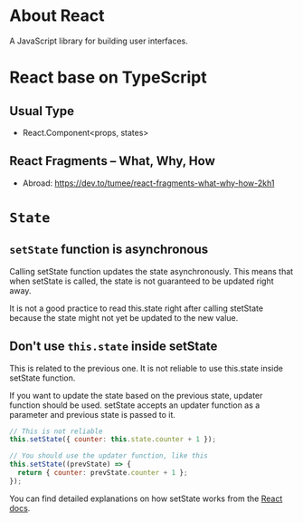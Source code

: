 # About React

A JavaScript library for building user interfaces.

# React base on TypeScript

## Usual Type
+ React.Component<props, states>

## React Fragments – What, Why, How

+ Abroad: https://dev.to/tumee/react-fragments-what-why-how-2kh1


# `State` 

## `setState` function is asynchronous

Calling setState function updates the state asynchronously. This means that when setState is called, the state is not guaranteed to be updated right away. 

It is not a good practice to read this.state right after calling stetState because the state might not yet be updated to the new value.

## Don't use `this.state` inside setState

This is related to the previous one. It is not reliable to use this.state inside setState function. 

If you want to update the state based on the previous state, updater function should be used. setState accepts an updater function as a parameter and previous state is passed to it.

```js
// This is not reliable
this.setState({ counter: this.state.counter + 1 });

// You should use the updater function, like this
this.setState((prevState) => {
  return { counter: prevState.counter + 1 };
});
```
You can find detailed explanations on how setState works from the [React docs](https://reactjs.org/docs/react-component.html#setstate).